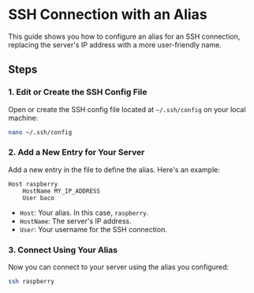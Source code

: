 # SSH Connection with an Alias

This guide shows you how to configure an alias for an SSH connection, replacing the server's IP address with a more user-friendly name.

## Steps

### 1. Edit or Create the SSH Config File

Open or create the SSH config file located at `~/.ssh/config` on your local machine:

```bash
nano ~/.ssh/config
```

### 2. Add a New Entry for Your Server

Add a new entry in the file to define the alias. Here's an example:

```plaintext
Host raspberry
    HostName MY_IP_ADDRESS
    User baco
```

- `Host`: Your alias. In this case, `raspberry`.
- `HostName`: The server's IP address.
- `User`: Your username for the SSH connection.

### 3. Connect Using Your Alias

Now you can connect to your server using the alias you configured:

```bash
ssh raspberry
```
